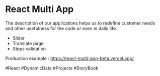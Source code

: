 # React Multi App

The description of our applications helps us to redefine customer needs and other usefulness for the code or even in daily life.

- Slider
- Translate page
- Steps validation

Production example : https://react-multi-app-beta.vercel.app/

#React #DynamicData #Projects #StoryBook
